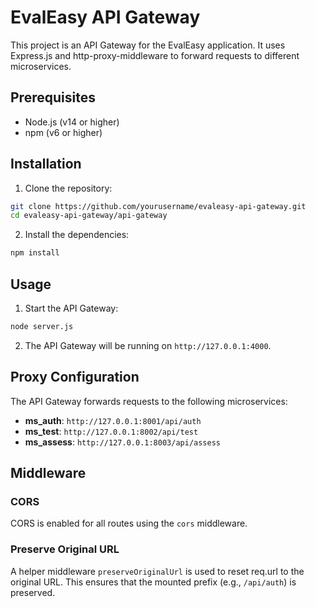 # EvalEasy API Gateway

This project is an API Gateway for the EvalEasy application. It uses Express.js and http-proxy-middleware to forward requests to different microservices.

## Prerequisites

- Node.js (v14 or higher)
- npm (v6 or higher)

## Installation

1. Clone the repository:

```sh
git clone https://github.com/yourusername/evaleasy-api-gateway.git
cd evaleasy-api-gateway/api-gateway
```

2. Install the dependencies:

```sh
npm install
```

## Usage

1. Start the API Gateway:

```sh
node server.js
```

2. The API Gateway will be running on `http://127.0.0.1:4000`.

## Proxy Configuration

The API Gateway forwards requests to the following microservices:

- **ms_auth**: `http://127.0.0.1:8001/api/auth`
- **ms_test**: `http://127.0.0.1:8002/api/test`
- **ms_assess**: `http://127.0.0.1:8003/api/assess`


## Middleware

### CORS

CORS is enabled for all routes using the `cors` middleware.

### Preserve Original URL

A helper middleware `preserveOriginalUrl` is used to reset req.url to the original URL. This ensures that the mounted prefix (e.g., `/api/auth`) is preserved.